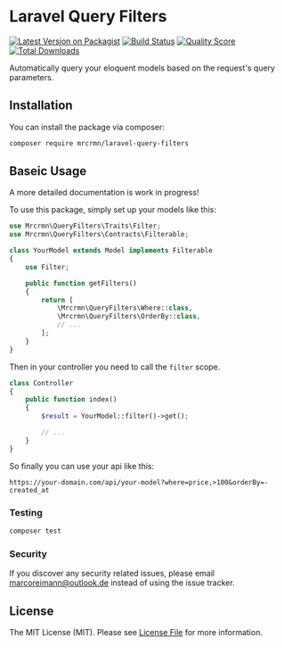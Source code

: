 # Laravel Query Filters

[![Latest Version on Packagist](https://img.shields.io/packagist/v/mrcrmn/laravel-query-filters.svg?style=flat-square)](https://packagist.org/packages/mrcrmn/laravel-query-filters)
[![Build Status](https://img.shields.io/travis/mrcrmn/laravel-query-filters/master.svg?style=flat-square)](https://travis-ci.org/mrcrmn/laravel-query-filters)
[![Quality Score](https://img.shields.io/scrutinizer/g/mrcrmn/laravel-query-filters.svg?style=flat-square)](https://scrutinizer-ci.com/g/mrcrmn/laravel-query-filters)
[![Total Downloads](https://img.shields.io/packagist/dt/mrcrmn/laravel-query-filters.svg?style=flat-square)](https://packagist.org/packages/mrcrmn/laravel-query-filters)

Automatically query your eloquent models based on the request's query parameters.

## Installation

You can install the package via composer:

```bash
composer require mrcrmn/laravel-query-filters
```

## Baseic Usage

A more detailed documentation is work in progress!

To use this package, simply set up your models like this:

``` php
use Mrcrmn\QueryFilters\Traits\Filter;
use Mrcrmn\QueryFilters\Contracts\Filterable;

class YourModel extends Model implements Filterable
{
    use Filter;

    public function getFilters()
    {
        return [
            \Mrcrmn\QueryFilters\Where::class,
            \Mrcrmn\QueryFilters\OrderBy::class,
            // ...
        ];
    }
}
```

Then in your controller you need to call the `filter` scope.

```php
class Controller
{
    public function index()
    {
        $result = YourModel::filter()->get();

        // ...
    }
}
```

So finally you can use your api like this:

```
https://your-domain.com/api/your-model?where=price,>100&orderBy=-created_at
```

### Testing

``` bash
composer test
```

### Security

If you discover any security related issues, please email marcoreimann@outlook.de instead of using the issue tracker.

## License

The MIT License (MIT). Please see [License File](LICENSE.md) for more information.
